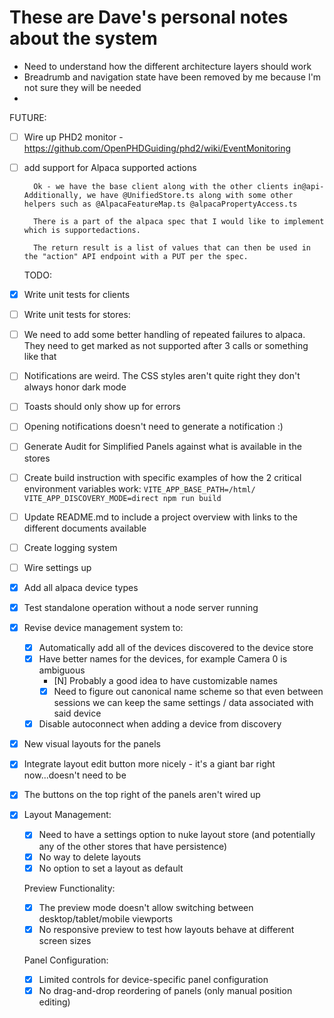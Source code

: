 # These are Dave's personal notes about the system

- Need to understand how the different architecture layers should work
- Breadrumb and navigation state have been removed by me because I'm not sure they will be needed
-

FUTURE:

- [ ] Wire up PHD2 monitor - https://github.com/OpenPHDGuiding/phd2/wiki/EventMonitoring
- [ ] add support for Alpaca supported actions

        Ok - we have the base client along with the other clients in@api- Additionally, we have @UnifiedStore.ts along with some other helpers such as @AlpacaFeatureMap.ts @alpacaPropertyAccess.ts

        There is a part of the alpaca spec that I would like to implement which is supportedactions.

        The return result is a list of values that can then be used in the "action" API endpoint with a PUT per the spec.

  TODO:

- [x] Write unit tests for clients
- [ ] Write unit tests for stores:
- [ ] We need to add some better handling of repeated failures to alpaca. They need to get marked as not supported after 3 calls or something like that
- [ ] Notifications are weird. The CSS styles aren't quite right they don't always honor dark mode
- [ ] Toasts should only show up for errors
- [ ] Opening notifications doesn't need to generate a notification :)
- [ ] Generate Audit for Simplified Panels against what is available in the stores
- [ ] Create build instruction with specific examples of how the 2 critical environment variables work: `VITE_APP_BASE_PATH=/html/ VITE_APP_DISCOVERY_MODE=direct npm run build`
- [ ] Update README.md to include a project overview with links to the different documents available
- [ ] Create logging system
- [ ] Wire settings up
- [x] Add all alpaca device types
- [x] Test standalone operation without a node server running
- [x] Revise device management system to:
  - [x] Automatically add all of the devices discovered to the device store
  - [x] Have better names for the devices, for example Camera 0 is ambiguous
    - [N] Probably a good idea to have customizable names
    - [x] Need to figure out canonical name scheme so that even between sessions we can keep the same settings / data associated with said device
  - [x] Disable autoconnect when adding a device from discovery
- [x] New visual layouts for the panels
- [x] Integrate layout edit button more nicely - it's a giant bar right now...doesn't need to be
- [x] The buttons on the top right of the panels aren't wired up

- [x] Layout Management:

  - [x] Need to have a settings option to nuke layout store (and potentially any of the other stores that have persistence)
  - [x] No way to delete layouts
  - [x] No option to set a layout as default

  Preview Functionality:

  - [x] The preview mode doesn't allow switching between desktop/tablet/mobile viewports
  - [x] No responsive preview to test how layouts behave at different screen sizes

  Panel Configuration:

  - [x] Limited controls for device-specific panel configuration
  - [x] No drag-and-drop reordering of panels (only manual position editing)
